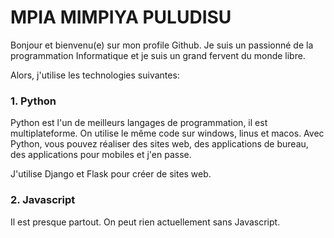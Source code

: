 # MPIA MIMPIYA PULUDISU

Bonjour et bienvenu(e) sur mon profile Github. Je suis un passionné de la programmation Informatique et je suis un grand fervent du monde libre.

Alors, j'utilise les technologies suivantes:
### 1. Python
Python est l'un de meilleurs langages de programmation, il est multiplateforme. On utilise le même code sur windows, linus et macos. 
Avec Python, vous pouvez réaliser des sites web, des applications de bureau, des applications pour mobiles et j'en passe.

J'utilise Django et Flask pour créer de sites web.

### 2. Javascript
Il est presque partout. On peut rien actuellement sans Javascript. 

